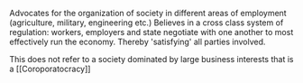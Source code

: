 Advocates for the organization of society in different areas of employment (agriculture, military, engineering etc.)
Believes in a cross class system of regulation: workers, employers and state negotiate with one another to most effectively run the economy. Thereby 'satisfying' all parties involved.

This does not refer to a society dominated by large business interests that is a [[Coroporatocracy]]
